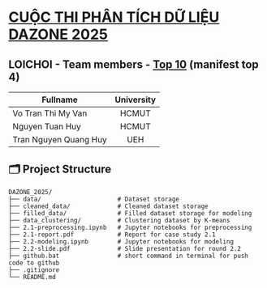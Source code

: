 # **[CUỘC THI PHÂN TÍCH DỮ LIỆU DAZONE 2025](https://www.facebook.com/DAZONE.RCS)**

## **LOICHOI - Team members - [Top 10](https://www.facebook.com/share/v/12JRjwdFsgH/) (manifest top 4)**

| Fullname           | University |
|--------------------|:----------:|
| Vo Tran Thi My Van       | HCMUT      |
| Nguyen Tuan Huy    | HCMUT      |
| Tran Nguyen Quang Huy | UEH      |

## 🗂️ Project Structure

```
DAZONE_2025/
├── data/                     # Dataset storage
├── cleaned_data/             # Cleaned dataset storage
├── filled_data/              # Filled dataset storage for modeling
├── data_clustering/          # Clustering dataset by K-means 
├── 2.1-preprocessing.ipynb   # Jupyter notebooks for preprocessing
├── 2.1-report.pdf            # Report for case study 2.1
├── 2.2-modeling.ipynb        # Jupyter notebooks for modeling
├── 2.2-slide.pdf             # Slide presentation for round 2.2
├── github.bat                # short command in terminal for push code to github
├── .gitignore
└── README.md
```